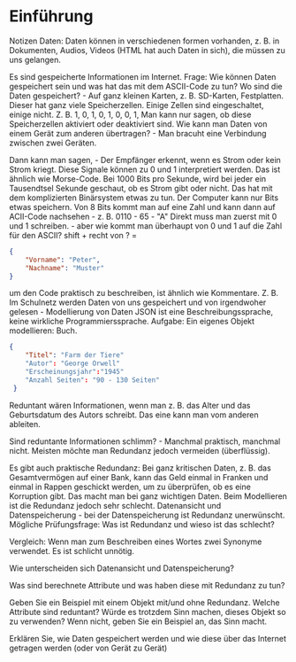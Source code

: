# Einführung

Notizen
Daten: Daten können in verschiedenen formen vorhanden, z. B. in Dokumenten,
Audios, Videos (HTML hat auch Daten in sich), die müssen zu uns gelangen.

Es sind gespeicherte Informationen im Internet.
Frage: Wie können Daten gespeichert sein und was hat das mit dem ASCII-Code zu tun?
Wo sind die Daten gespeichert? - Auf ganz kleinen Karten, z. B. SD-Karten, Festplatten.
Dieser hat ganz viele Speicherzellen. Einige Zellen sind eingeschaltet, einige nicht.
Z. B. 1, 0, 1, 0, 1, 0, 0, 1,  Man kann nur sagen, ob diese Speicherzellen aktiviert oder deaktiviert sind.
Wie kann man Daten von einem Gerät zum anderen übertragen? - Man bracuht eine Verbindung zwischen zwei Geräten.

Dann kann man sagen, - Der Empfänger erkennt, wenn es Strom oder kein Strom kriegt. Diese Signale können zu 0 und 1 interpretiert werden.
Das ist ähnlich wie Morse-Code. Bei 1000 Bits pro Sekunde, wird bei jeder ein Tausendtsel Sekunde geschaut, ob es Strom gibt oder nicht.
Das hat mit dem komplizierten Binärsystem etwas zu tun. Der Computer kann nur Bits etwas speichern.
Von 8 Bits kommt man auf eine Zahl und kann dann auf ACII-Code nachsehen - z. B. 0110 - 65 - "A"
Direkt muss man zuerst mit 0 und 1 schreiben. - aber wie kommt man überhaupt von 0 und 1 auf die Zahl für den ASCII?
shift + recht von ? =

```JSON
{
    "Vorname": "Peter",
    "Nachname": "Muster"
}

```

um den Code praktisch zu beschreiben, ist ähnlich wie Kommentare.
Z. B. Im Schulnetz werden Daten von uns gespeichert und von irgendwoher gelesen - Modellierung von Daten
JSON ist eine Beschreibungssprache, keine wirkliche Programmierssprache.
Aufgabe: Ein eigenes Objekt modellieren: Buch.
```JSON
{
    "Titel": "Farm der Tiere"
    "Autor": "George Orwell"
    "Erscheinungsjahr":"1945"
    "Anzahl Seiten": "90 - 130 Seiten"
 }

```
Reduntant wären Informationen, wenn man z. B. das Alter und das Geburtsdatum des Autors schreibt. Das eine kann man vom anderen ableiten.

Sind reduntante Informationen schlimm? - Manchmal praktisch, manchmal nicht. Meisten möchte man Redundanz jedoch vermeiden (überflüssig).

Es gibt auch praktische Redundanz: Bei ganz kritischen Daten, z. B. das Gesamtvermögen auf einer Bank, kann das Geld einmal in Franken und einmal in Rappen geschickt werden, um zu überprüfen, ob es eine Korruption gibt. Das macht man bei ganz wichtigen Daten. Beim Modellieren ist die Redundanz jedoch sehr schlecht.
Datenansicht und Datenspeicherung - bei der Datenspeicherung ist Redundanz unerwünscht.
Mögliche Prüfungsfrage: Was ist Redundanz und wieso ist das schlecht?

Vergleich: Wenn man zum Beschreiben eines Wortes zwei Synonyme verwendet. Es ist schlicht unnötig.

Wie unterscheiden sich Datenansicht und Datenspeicherung?

Was sind berechnete Attribute und was haben diese mit Redundanz zu tun?

Geben Sie ein Beispiel mit einem Objekt mit/und ohne Redundanz. Welche Attribute sind reduntant? Würde es trotzdem Sinn machen, dieses Objekt so zu verwenden? Wenn nicht, geben Sie ein Beispiel an, das Sinn macht.

Erklären Sie, wie Daten gespeichert werden und wie diese über das Internet getragen werden (oder von Gerät zu Gerät)
